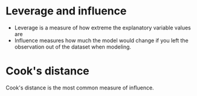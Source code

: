 # Leverage and influence
* Leverage is a measure of how extreme the explanatory variable values are
* Influence measures how much the model would change if you left the observation out of the dataset when modeling.
# Cook's distance
Cook's distance is the most common measure of influence.
